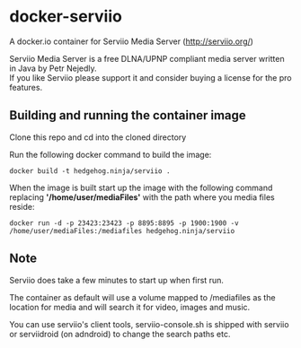 docker-serviio
==============

A docker.io container for Serviio Media Server (http://serviio.org/)

Serviio Media Server is a free DLNA/UPNP compliant media server written in Java by Petr Nejedly.  
If you like Serviio please support it and consider buying a license for the pro features.


Building and running the container image
----------------------------------------

Clone this repo and cd into the cloned directory

Run the following docker command to build the image:

	docker build -t hedgehog.ninja/serviio .

When the image is built start up the image with the following command replacing **'/home/user/mediaFiles'** with the path where you media files reside:

	docker run -d -p 23423:23423 -p 8895:8895 -p 1900:1900 -v /home/user/mediaFiles:/mediafiles hedgehog.ninja/serviio


Note
--------------------

Serviio does take a few minutes to start up when first run.

The container as default will use a volume mapped to /mediafiles as the location for media and will search it for video, images and music.

You can use serviio's client tools, serviio-console.sh is shipped with serviio or serviidroid (on adndroid) to change the search paths etc.


